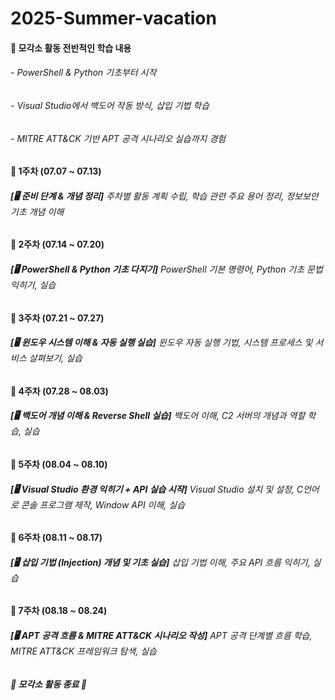 # 2025-Summer-vacation

#### 🔐 **모각소 활동 전반적인 학습 내용**
###### - PowerShell & Python 기초부터 시작
###### - Visual Studio에서 백도어 작동 방식, 삽입 기법 학습
###### - MITRE ATT&CK 기반 APT 공격 시나리오 실습까지 경험


#### **📌 1주차 (07.07 ~ 07.13)**
###### **[🖥 준비 단계 & 개념 정리]**  주차별 활동 계획 수립, 학습 관련 주요 용어 정리, 정보보안 기초 개념 이해

 
#### **📌 2주차 (07.14 ~ 07.20)**
###### **[🖥 PowerShell & Python 기초 다지기]**  PowerShell 기본 명령어, Python 기초 문법 익히기, 실습


#### **📌 3주차 (07.21 ~ 07.27)**
###### **[🖥 윈도우 시스템 이해 & 자동 실행 실습]**  윈도우 자동 실행 기법, 시스템 프로세스 및 서비스 살펴보기, 실습


#### **📌 4주차 (07.28 ~ 08.03)**
###### **[🖥 백도어 개념 이해 & Reverse Shell 실습]**  백도어 이해, C2 서버의 개념과 역할 학습, 실습

  
#### **📌 5주차 (08.04 ~ 08.10)**
###### **[🖥 Visual Studio 환경 익히기 + API 실습 시작]**  Visual Studio 설치 및 설정, C언어로 콘솔 프로그램 제작, Window API 이해, 실습


#### **📌 6주차 (08.11 ~ 08.17)**
###### **[🖥 삽입 기법 (Injection) 개념 및 기초 실습]**  삽입 기법 이해, 주요 API 흐름 익히기, 실습


#### **📌 7주차 (08.18 ~ 08.24)**
###### **[🖥 APT 공격 흐름 & MITRE ATT&CK 시나리오 작성]**  APT 공격 단계별 흐름 학습, MITRE ATT&CK 프레임워크 탐색, 실습

  
##### 🏁  **모각소 활동 종료**  🏁

